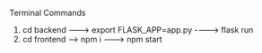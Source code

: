 Terminal Commands 
1. cd backend ---> export FLASK_APP=app.py ----> flask run
2. cd frontend --> npm i ---> npm start
